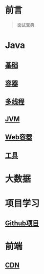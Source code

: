 # 前言

> 面试宝典.

# Java
## [基础](/Java/基础.md)
## [容器](/Java/容器.md)
## [多线程](/Java/多线程.md)
## [JVM](/Java/JVM.md)
## [Web容器](/Java/Web容器.md)
## [工具](/Java/工具.md)

# 大数据

# 项目学习
## [Github项目](/项目学习/Github项目.md)

# 前端
## [CDN](/)



